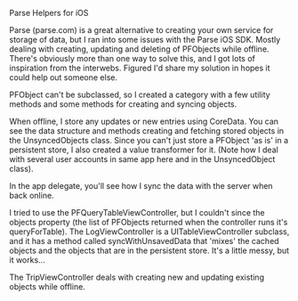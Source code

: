 Parse Helpers for iOS

Parse (parse.com) is a great alternative to creating your own service for storage of data, 
but I ran into some issues with the Parse iOS SDK. Mostly dealing with creating, updating 
and deleting of PFObjects while offline. There's obviously more than one way to solve 
this, and I got lots of inspiration from the interwebs. Figured I'd share my solution in 
hopes it could help out someone else. 

PFObject can't be subclassed, so I created a category with a few utility methods and some 
methods for creating and syncing objects. 

When offline, I store any updates or new entries using CoreData. You can see the data 
structure and methods creating and fetching stored objects in the UnsyncedObjects class.
Since you can't just store a PFObject 'as is' in a persistent store, I also created a 
value transformer for it. (Note how I deal with several user accounts in same app here 
and in the UnsyncedObject class).

In the app delegate, you'll see how I sync the data with the server when back online. 


I tried to use the PFQueryTableViewController, but I couldn't since the objects property 
(the list of PFObjects returned when the controller runs it's queryForTable). The 
LogViewController is a UITableViewController subclass, and it has a method called 
syncWithUnsavedData that 'mixes' the cached objects and the objects that are in the 
persistent store. It's a little messy, but it works...

The TripViewController deals with creating new and updating existing objects while offline. 
